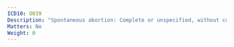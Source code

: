 ```yaml
---
ICD10: O039
Description: "Spontaneous abortion: Complete or unspecified, without complication"
Matters: No
Weight: 0
---
```

